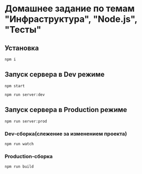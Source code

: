 # Домашнее задание по темам "Инфраструктура", "Node.js", "Тесты"


## Установка
```
npm i
```

## Запуск сервера в Dev режиме
```
npm start

npm run server:dev
```
## Запуск сервера в Production режиме
```
npm run server:prod
```

### Dev-сборка(слежение за изменением проекта)
```
npm run watch
```

### Production-сборка
```
npm run build
```
